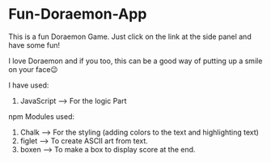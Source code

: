 # Fun-Doraemon-App
This is a fun Doraemon Game. Just click on the link at the side panel and have some fun!

I love Doraemon and if you too, this can be a good way of putting up a smile on your face😉

I have used:

1. JavaScript --> For the logic Part

npm Modules used: 

1. Chalk --> For the styling (adding colors to the text and highlighting text)
2. figlet --> To create ASCII art from text.
3. boxen --> To make a box to display score at the end.
